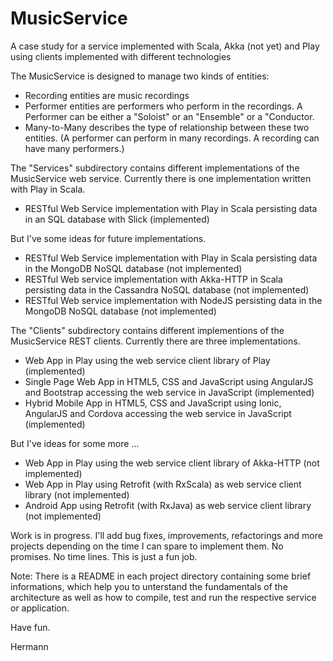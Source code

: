 # MusicService

A case study for a service implemented with Scala, Akka (not yet) and Play
using clients implemented with different technologies

The MusicService is designed to manage two kinds of entities:
- Recording entities are music recordings
- Performer entities are performers who perform in the recordings. A Performer can be either a "Soloist" or an "Ensemble" or a "Conductor.
- Many-to-Many describes the type of relationship between these two entities. (A performer can perform in many recordings. A recording can have many performers.)

The "Services" subdirectory contains different implementations of the MusicService web service.
Currently there is one implementation written with Play in Scala.

- RESTful Web Service implementation with Play in Scala persisting data in an SQL database with Slick (implemented)

But I've some ideas for future implementations.

- RESTful Web Service implementation with Play in Scala persisting data in the MongoDB NoSQL database (not implemented)
- RESTful Web service implementation with Akka-HTTP in Scala persisting data in the Cassandra NoSQL database (not implemented)
- RESTful Web service implementation with NodeJS persisting data in the MongoDB NoSQL database (not implemented)

The "Clients" subdirectory contains different implementions of the MusicService REST clients.
Currently there are three implementations.

- Web App in Play using the web service client library of Play (implemented)
- Single Page Web App in HTML5, CSS and JavaScript using AngularJS and Bootstrap accessing the web service in JavaScript (implemented)
- Hybrid Mobile App in HTML5, CSS and JavaScript using Ionic, AngularJS and Cordova accessing the web service in JavaScript (implemented)

But I've ideas for some more ...

- Web App in Play using the web service client library of Akka-HTTP (not implemented)
- Web App in Play using Retrofit (with RxScala) as web service client library (not implemented)
- Android App using Retrofit (with RxJava) as web service client library (not implemented)

Work is in progress. I'll add bug fixes, improvements, refactorings and more projects
depending on the time I can spare to implement them.
No promises. No time lines. This is just a fun job.

Note: There is a README in each project directory containing some brief informations,
which help you to unterstand the fundamentals of the architecture as well as how to compile,
test and run the respective service or application.

Have fun.

Hermann
